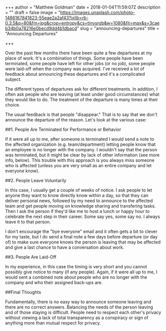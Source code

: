 +++
author = "Matthew Goldman"
date = 2018-01-04T11:59:07Z
description = ""
draft = false
image = "https://images.unsplash.com/photo-1486167841823-55eae2a2af43?ixlib=rb-0.3.5&q=80&fm=jpg&crop=entropy&cs=tinysrgb&w=1080&fit=max&s=3caeb34b0a78216e0becd9dd4b1dbacd"
slug = "announcing-departures"
title = "Announcing Departures"

+++


Over the past few months there have been quite a few departures at my place of work. It's a combination of things. Some people have been terminated, some people have left for other jobs (or no job), some people were laid-off when the company was acquired. I've received a lot of feedback about announcing these departures and it's a complicated subject.

The different types of departures ask for different treatments. In addition, I often ask people who are leaving (at least under good circumstances) what they would like to do. The treatment of the departure is many times at their choice.

The usual feedback is that people "disappear." That is to say that we don't announce the departure of the reason. Let's look at the various case:

##1. People Are Terminated for Performance or Behavior

If it were all up to me, after someone is terminated I would send a note to the affected organization (e.g. team/department) letting people know that an employee is no longer with the company. I wouldn't say that the person was terminated, but it might be clear by lack of other information (see more info, below). This trouble with this approach is you always miss someone who is affected (unless you are very small as an entire company and let everyone know).

##2. People Leave Voluntarily

In this case, I usually get a couple of weeks of notice. I ask people to let anyone they want to know directly know within a day, so that they can deliver personal news, followed by my need to announce to the affected team and get people moving on knowledge sharing and transfering tasks. Then I ask the person if they'd like me to host a lunch or happy hour to celebrate the next step in their career. Some say yes, some say no. I always leave it to that person. 

I don't encourage the "bye everyone" email and it often gets a bit to clever for my taste, but I do send a final note a few days before departure (or day of) to make sure everyone knows the person is leaving that may be affected and give a last chance to have a conversation about work.

##3. People Are Laid-Off

In my experience, in this case the timing is very short and you cannot possibly give notice to many (if any people). Again, if it were all up to me, I would sent a combined note about people who are no longer with the company and who their assigned back-ups are.

##Final Thoughts

Fundamentally, there is no easy way to announce someone leaving and there are no correct answers. Balancing the needs of the person leaving and of those staying is difficult. People need to respect each other's privacy without viewing a lack of total transparency as a conspiracy or sign of anything more than mutual respect for privacy.


